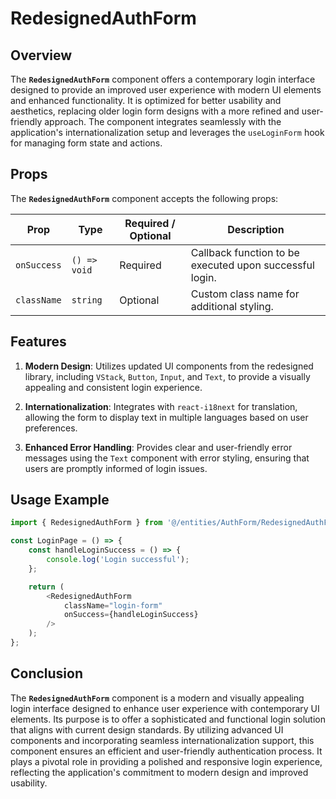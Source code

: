 # RedesignedAuthForm 

## Overview
The **`RedesignedAuthForm`** component offers a contemporary login interface designed to provide an improved user experience with modern UI elements and enhanced functionality. It is optimized for better usability and aesthetics, replacing older login form designs with a more refined and user-friendly approach. The component integrates seamlessly with the application's internationalization setup and leverages the `useLoginForm` hook for managing form state and actions.

## Props

The **`RedesignedAuthForm`** component accepts the following props:

| Prop      | Type          | Required / Optional | Description                                                     |
|-----------|---------------|----------------------|-----------------------------------------------------------------|
| `onSuccess`  | `() => void`   | Required             | Callback function to be executed upon successful login.          |
| `className` | `string`       | Optional             | Custom class name for additional styling.                       |

## Features

1. **Modern Design**: Utilizes updated UI components from the redesigned library, including `VStack`, `Button`, `Input`, and `Text`, to provide a visually appealing and consistent login experience.

2. **Internationalization**: Integrates with `react-i18next` for translation, allowing the form to display text in multiple languages based on user preferences.

3. **Enhanced Error Handling**: Provides clear and user-friendly error messages using the `Text` component with error styling, ensuring that users are promptly informed of login issues.



## Usage Example
```typescript jsx
import { RedesignedAuthForm } from '@/entities/AuthForm/RedesignedAuthForm';

const LoginPage = () => {
    const handleLoginSuccess = () => {
        console.log('Login successful');
    };

    return (
        <RedesignedAuthForm
            className="login-form"
            onSuccess={handleLoginSuccess}
        />
    );
};
```
## Conclusion

The **`RedesignedAuthForm`** component is a modern and visually appealing login interface designed to enhance user experience with contemporary UI elements. Its purpose is to offer a sophisticated and functional login solution that aligns with current design standards. By utilizing advanced UI components and incorporating seamless internationalization support, this component ensures an efficient and user-friendly authentication process. It plays a pivotal role in providing a polished and responsive login experience, reflecting the application's commitment to modern design and improved usability.
